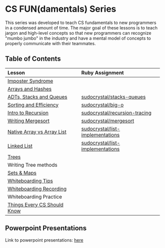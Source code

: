 # CS FUN(damentals) Series
This series was developed to teach CS fundamentals to new programmers in a condensed amount of time. The major goal of these lessons is to teach jargon and high-level concepts so that new programmers can recognize "mumbo jumbo" in the industry and have a mental model of concepts to properly communicate with their teammates.

## Table of Contents
| Lesson                     | Ruby Assignment
|:-------------------------- |:---------------------
| [Imposter Syndrome](lessons/00-Imposter-Syndrome.md)          |
| [Arrays and Hashes](lessons/01-Arrays-Hashes.md)              |
| [ADTs, Stacks and Queues](lessons/02-ADTs-Stacks-Queues.md)   | [sudocrystal/stacks-queues](https://github.com/sudocrystal/stacks-queues)
| [Sorting and Efficiency](lessons/03-Sorting-Efficiency.md)    | [sudocrystal/big-o](https://github.com/sudocrystal/big-o)
| [Intro to Recursion](lessons/04-Intro-to-Recursion.md)        | [sudocrystal/recursion-tracing](https://github.com/sudocrystal/recursion-tracing)
| [Writing Mergesort](lessons/05-Mergesort.md)                  | [sudocrystal/mergesort](https://github.com/sudocrystal/mergesort)
| [Native Array vs Array List](lessons/06-Array-vs-ArrayList.md)| [sudocrystal/list-implementations](https://github.com/sudocrystal/list-implementations)
| [Linked List](lessons/07-LinkedLists.md)                      | [sudocrystal/list-implementations](https://github.com/sudocrystal/list-implementations)
| [Trees](lessons/08-Trees.md)                                  | <!-- [sudocrystal/tree-practice](https://github.com/sudocrystal/tree-practice) -->
| Writing Tree methods                                          |
| [Sets & Maps](lessons/09-Set-Map-Abstract-vs-Implement.md)    |
| [Whiteboarding Tips](lessons/10-Whiteboarding-Tips.md)        |
| [Whiteboarding Recording](lessons/11-Whiteboarding-Recording.md) |
| Whiteboarding Practice                                        |
| [Things Every CS Should Know](lessons/12-Things-Every-CS-Should-Know.md) |

## Powerpoint Presentations
Link to powerpoint presentations: [here](https://drive.google.com/drive/u/0/folders/0B3xlasEt9caBfi1wcHhDWU8zdThOWnVtaFlEQm12c3NMUk5YRkoxdU1RS1FBSGlpZkVtWXM)
